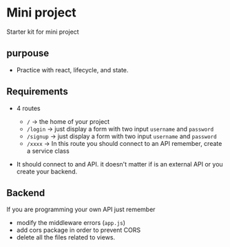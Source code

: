 # Mini project

Starter kit for mini project 

## purpouse

- Practice with react, lifecycle, and state.

## Requirements

- 4 routes 
  - `/` -> the home of your project
  - `/login` -> just display a form with two input `username` and `password`
  - `/signup` -> just display a form with two input `username` and `password`
  - `/xxxx` -> In this route you should connect to an API remember, create a service class

- It should connect to and API. it doesn't matter if is an external API or you create your backend.


## Backend

If you are programming your own API just remember 

- modify the middleware errors (`app.js`)
- add cors package in order to prevent CORS
- delete all the files related to views.

